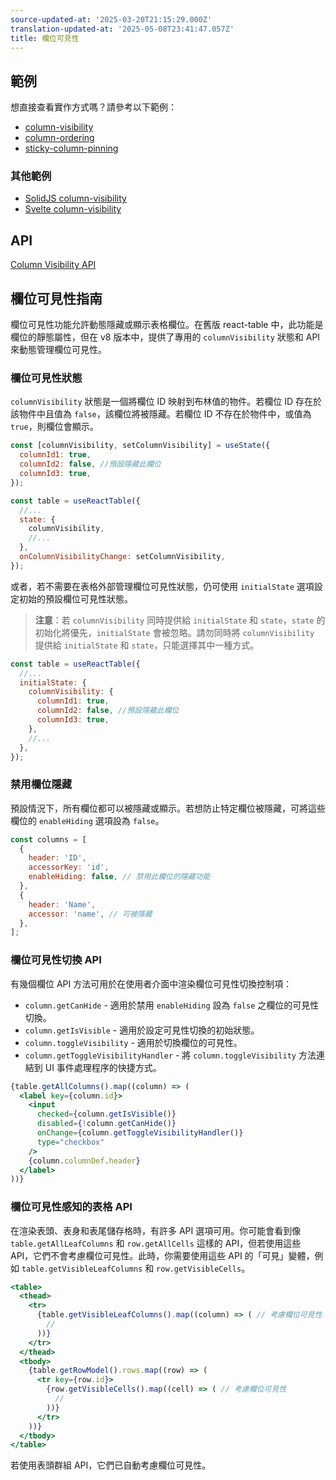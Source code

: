 ```yaml
---
source-updated-at: '2025-03-20T21:15:29.000Z'
translation-updated-at: '2025-05-08T23:41:47.057Z'
title: 欄位可見性
---
```

## 範例

想直接查看實作方式嗎？請參考以下範例：

- [column-visibility](../framework/react/examples/column-visibility)
- [column-ordering](../framework/react/examples/column-ordering)
- [sticky-column-pinning](../framework/react/examples/column-pinning-sticky)

### 其他範例

- [SolidJS column-visibility](../framework/solid/examples/column-visibility)
- [Svelte column-visibility](../framework/svelte/examples/column-visibility)

## API

[Column Visibility API](../api/features/column-visibility)

## 欄位可見性指南

欄位可見性功能允許動態隱藏或顯示表格欄位。在舊版 react-table 中，此功能是欄位的靜態屬性，但在 v8 版本中，提供了專用的 `columnVisibility` 狀態和 API 來動態管理欄位可見性。

### 欄位可見性狀態

`columnVisibility` 狀態是一個將欄位 ID 映射到布林值的物件。若欄位 ID 存在於該物件中且值為 `false`，該欄位將被隱藏。若欄位 ID 不存在於物件中，或值為 `true`，則欄位會顯示。

```jsx
const [columnVisibility, setColumnVisibility] = useState({
  columnId1: true,
  columnId2: false, //預設隱藏此欄位
  columnId3: true,
});

const table = useReactTable({
  //...
  state: {
    columnVisibility,
    //...
  },
  onColumnVisibilityChange: setColumnVisibility,
});
```

或者，若不需要在表格外部管理欄位可見性狀態，仍可使用 `initialState` 選項設定初始的預設欄位可見性狀態。

> **注意**：若 `columnVisibility` 同時提供給 `initialState` 和 `state`，`state` 的初始化將優先，`initialState` 會被忽略。請勿同時將 `columnVisibility` 提供給 `initialState` 和 `state`，只能選擇其中一種方式。

```jsx
const table = useReactTable({
  //...
  initialState: {
    columnVisibility: {
      columnId1: true,
      columnId2: false, //預設隱藏此欄位
      columnId3: true,
    },
    //...
  },
});
```

### 禁用欄位隱藏

預設情況下，所有欄位都可以被隱藏或顯示。若想防止特定欄位被隱藏，可將這些欄位的 `enableHiding` 選項設為 `false`。

```jsx
const columns = [
  {
    header: 'ID',
    accessorKey: 'id',
    enableHiding: false, // 禁用此欄位的隱藏功能
  },
  {
    header: 'Name',
    accessor: 'name', // 可被隱藏
  },
];
```

### 欄位可見性切換 API

有幾個欄位 API 方法可用於在使用者介面中渲染欄位可見性切換控制項：

- `column.getCanHide` - 適用於禁用 `enableHiding` 設為 `false` 之欄位的可見性切換。
- `column.getIsVisible` - 適用於設定可見性切換的初始狀態。
- `column.toggleVisibility` - 適用於切換欄位的可見性。
- `column.getToggleVisibilityHandler` - 將 `column.toggleVisibility` 方法連結到 UI 事件處理程序的快捷方式。

```jsx
{table.getAllColumns().map((column) => (
  <label key={column.id}>
    <input
      checked={column.getIsVisible()}
      disabled={!column.getCanHide()}
      onChange={column.getToggleVisibilityHandler()}
      type="checkbox"
    />
    {column.columnDef.header}
  </label>
))}
```

### 欄位可見性感知的表格 API

在渲染表頭、表身和表尾儲存格時，有許多 API 選項可用。你可能會看到像 `table.getAllLeafColumns` 和 `row.getAllCells` 這樣的 API，但若使用這些 API，它們不會考慮欄位可見性。此時，你需要使用這些 API 的「可見」變體，例如 `table.getVisibleLeafColumns` 和 `row.getVisibleCells`。

```jsx
<table>
  <thead>
    <tr>
      {table.getVisibleLeafColumns().map((column) => ( // 考慮欄位可見性
        //
      ))}
    </tr>
  </thead>
  <tbody>
    {table.getRowModel().rows.map((row) => (
      <tr key={row.id}>
        {row.getVisibleCells().map((cell) => ( // 考慮欄位可見性
          //
        ))}
      </tr>
    ))}
  </tbody>
</table>
```

若使用表頭群組 API，它們已自動考慮欄位可見性。
